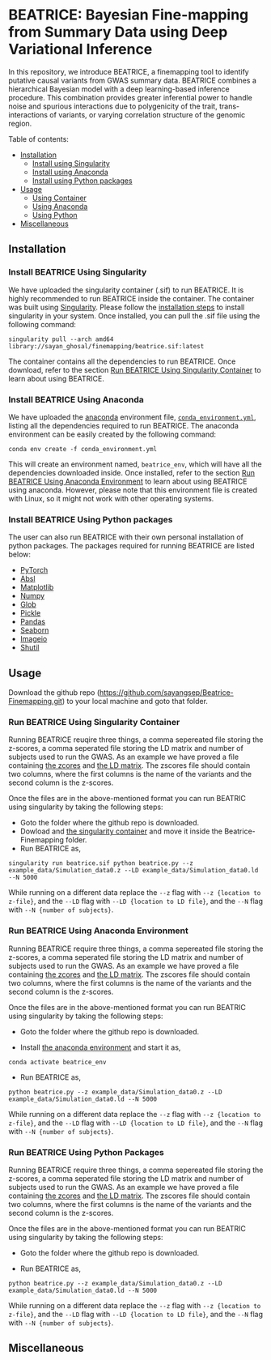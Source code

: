 # BEATRICE: Bayesian Fine-mapping from Summary Data using Deep Variational Inference

In this repository, we introduce BEATRICE, a finemapping tool to identify putative causal variants from GWAS summary data. BEATRICE combines a hierarchical Bayesian model with a deep learning-based inference procedure. This combination provides greater inferential power to handle noise and spurious interactions due to polygenicity of the trait, trans-interactions of variants, or varying correlation structure of the genomic region. 

Table of contents:

 - [Installation](#installation)
    - [Install using Singularity](#install-beatrice-using-singularity)
    - [Install using Anaconda](#install-beatrice-using-anaconda)
    - [Install using Python packages](#install-beatrice-using-python-packages)
 - [Usage](#usage)
    - [Using Container](#run-beatrice-using-singularity-container)
    - [Using Anaconda](#run-beatrice-using-anaconda-environment)
    - [Using Python](#run-beatrice-using-anaconda-environment)
 - [Miscellaneous](#miscellaneous)
 
 ## Installation
 
 ### Install BEATRICE Using Singularity
 We have uploaded the singularity container (.sif) to run BEATRICE. It is highly recommended to run BEATRICE inside the container. The container was built using [Singularity](https://docs.sylabs.io/guides/3.5/user-guide/introduction.html). Please follow the [installation steps](https://docs.sylabs.io/guides/3.0/user-guide/installation.html) to install singularity in your system. Once installed, you can pull the .sif file using the following command:
 ```
 singularity pull --arch amd64 library://sayan_ghosal/finemapping/beatrice.sif:latest
 ```
 The container contains all the dependencies to run BEATRICE. Once download, refer to the section [Run BEATRICE Using Singularity Container](#run-beatrice-using-singularity-container) to learn about using BEATRICE.
 
 ### Install BEATRICE Using Anaconda
 We have uploaded the [anaconda](https://docs.anaconda.com/anaconda/install/index.html) environment file, [`conda_environment.yml`](https://github.com/sayangsep/Beatrice-Finemapping/blob/main/conda_environment.yml), listing all the dependencies required to run BEATRICE. The anaconda environment can be easily created by the following command:
 ```
 conda env create -f conda_environment.yml
 ```
 
 This will create an environment named, `beatrice_env`, which will have all the dependencies downloaded inside.  Once installed, refer to the section [Run BEATRICE Using Anaconda Environment](#run-beatrice-using-anaconda-environment) to learn about using BEATRICE using anaconda. However, please note that this environment file is created with Linux, so it might not work with other operating systems.
 
 ### Install BEATRICE Using Python packages
 
 The user can also run BEATRICE with their own personal installation of python packages. The packages required for running BEATRICE are listed below:
 
 - [PyTorch](https://pytorch.org/)
 - [Absl](https://anaconda.org/anaconda/absl-py)
 - [Matplotlib](https://matplotlib.org/stable/users/installing/index.html)
 - [Numpy](https://numpy.org/install/)
 - [Glob](https://pypi.org/project/glob2/)
 - [Pickle](https://anaconda.org/conda-forge/pickle5)
 - [Pandas](https://pandas.pydata.org/docs/getting_started/install.html)
 - [Seaborn](https://seaborn.pydata.org/installing.html)
 - [Imageio](https://imageio.readthedocs.io/en/v2.8.0/installation.html)
 - [Shutil](https://anaconda.org/conda-forge/pytest-shutil)
 
 ## Usage
 Download the github repo (https://github.com/sayangsep/Beatrice-Finemapping.git) to your local machine and goto that folder. 
 ### Run BEATRICE Using Singularity Container
 
Running BEATRICE reuqire three things, a comma sepereated file storing the z-scores, a comma seperated file storing the LD matrix and number of subjects used to run the GWAS. As an example we have proved a file containing [the zcores](example_data/Simulation_data0.z) and [the LD matrix](example_data/Simulation_data0.ld). The zscores file should contain two columns, where the first columns is the name of the variants and the second column is the z-scores. 
 
 Once the files are in the above-mentioned format you can run BEATRIC using singularity by taking the following steps:
  - Goto the folder where the github repo is downloaded.
 - Dowload and [the singularity container]((#install-beatrice-using-singularity)) and move it inside the Beatrice-Finemapping folder.
 - Run BEATRICE as, 
 ```
 singularity run beatrice.sif python beatrice.py --z example_data/Simulation_data0.z --LD example_data/Simulation_data0.ld --N 5000
 ```
 While running on a different data replace the ```--z``` flag with ```--z {location to z-file}```, and  the ```--LD``` flag with ```--LD {location to LD file}```, and the ```--N``` flag with ```--N {number of subjects}```.
 
### Run BEATRICE Using Anaconda Environment
Running BEATRICE require three things, a comma sepereated file storing the z-scores, a comma seperated file storing the LD matrix and number of subjects used to run the GWAS. As an example we have proved a file containing [the zcores](example_data/Simulation_data0.z) and [the LD matrix](example_data/Simulation_data0.ld). The zscores file should contain two columns, where the first columns is the name of the variants and the second column is the z-scores. 
 
 Once the files are in the above-mentioned format you can run BEATRIC using singularity by taking the following steps:
 - Goto the folder where the github repo is downloaded.
 
 - Install [the anaconda environment](#install-beatrice-using-anaconda) and start it as,
 ```
 conda activate beatrice_env
 ```
 - Run BEATRICE as, 
 ```
 python beatrice.py --z example_data/Simulation_data0.z --LD example_data/Simulation_data0.ld --N 5000
 ```
 While running on a different data replace the ```--z``` flag with ```--z {location to z-file}```, and  the ```--LD``` flag with ```--LD {location to LD file}```, and the ```--N``` flag with ```--N {number of subjects}```.
  
  ### Run BEATRICE Using Python Packages
 Running BEATRICE require three things, a comma sepereated file storing the z-scores, a comma seperated file storing the LD matrix and number of subjects used to run the GWAS. As an example we have proved a file containing [the zcores](example_data/Simulation_data0.z) and [the LD matrix](example_data/Simulation_data0.ld). The zscores file should contain two columns, where the first columns is the name of the variants and the second column is the z-scores. 
 
 Once the files are in the above-mentioned format you can run BEATRIC using singularity by taking the following steps:
 - Goto the folder where the github repo is downloaded.
 
 - Run BEATRICE as, 
 ```
 python beatrice.py --z example_data/Simulation_data0.z --LD example_data/Simulation_data0.ld --N 5000
 ```
 While running on a different data replace the ```--z``` flag with ```--z {location to z-file}```, and  the ```--LD``` flag with ```--LD {location to LD file}```, and the ```--N``` flag with ```--N {number of subjects}```.
 
 ## Miscellaneous
